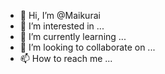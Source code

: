 - 👋 Hi, I’m @Maikurai
- 👀 I’m interested in ...
- 🌱 I’m currently learning ...
- 💞️ I’m looking to collaborate on ...
- 📫 How to reach me ...

<!---
Maikurai/Maikurai is a ✨ special ✨ repository because its `README.md` (this file) appears on your GitHub profile.
You can click the Preview link to take a look at your changes.
--->
